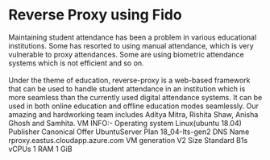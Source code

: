 # Reverse Proxy using Fido

Maintaining student attendance has been a problem in various educational institutions. Some has resorted to using manual attendance, 
which is very vulnerable to proxy attendances. Some are using biometric attendance systems which is not efficient and so on.
<br/>
<br/>
Under the theme of education, reverse-proxy is a web-based framework that can be used to handle student attendance in an institution 
which is more seamless than the currently used digital attendance systems. It can be used in both online education and offline 
education modes seamlessly. Our amazing and hardworking team includes Aditya Mitra, Rishita Shaw, Anisha Ghosh and Samhita.
VM INFO:-
Operating system   Linux(ubuntu 18.04)
Publisher          Canonical
Offer              UbuntuServer
Plan               18_04-Its-gen2
DNS Name           rproxy.eastus.cloudapp.azure.com
VM generation      V2
Size               Standard B1s
vCPUs              1
RAM                1 GiB

